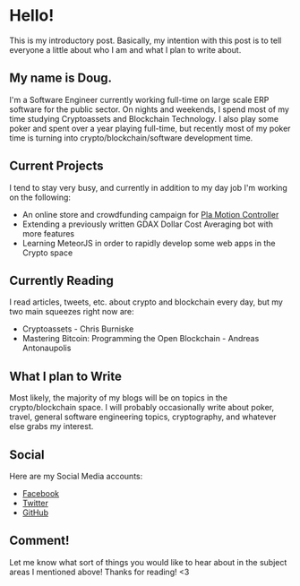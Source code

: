 # Hello!  

This is my introductory post.  Basically, my intention with this post is to tell everyone a little about who I am and what I plan to write about.

## My name is Doug.

I'm a Software Engineer currently working full-time on large scale ERP software for the public sector.  On nights and weekends, I spend most of my time studying Cryptoassets and Blockchain Technology.  I also play some poker and spent over a year playing full-time, but recently most of my poker time is turning into crypto/blockchain/software development time.

## Current Projects

I tend to stay very busy, and currently in addition to my day job I'm working on the following:

* An online store and crowdfunding campaign for [Pla Motion Controller](www.plarocks.com)
* Extending a previously written GDAX Dollar Cost Averaging bot with more features
* Learning MeteorJS in order to rapidly develop some web apps in the Crypto space

## Currently Reading

I read articles, tweets, etc. about crypto and blockchain every day, but my two main squeezes right now are:

* Cryptoassets - Chris Burniske
* Mastering Bitcoin: Programming the Open Blockchain - Andreas Antonaupolis

## What I plan to Write

Most likely, the majority of my blogs will be on topics in the crypto/blockchain space.  I will probably occasionally write about poker, travel, general software engineering topics, cryptography, and whatever else grabs my interest.

## Social

Here are my Social Media accounts:

* [Facebook](https://www.facebook.com/doug.lyford)  
* [Twitter](https://twitter.com/DougLyford)
* [GitHub](https://github.com/Douggyfr3sh)

## Comment!

Let me know what sort of things you would like to hear about in the subject areas I mentioned above!  Thanks for reading!  <3    
